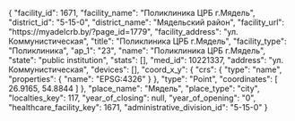 {
    "facility_id": 1671,
    "facility_name": "Поликлиника ЦРБ г.Мядель",
    "district_id": "5-15-0",
    "district_name": "Мядельский район",
    "facility_url": "https:\/\/myadelcrb.by\/?page_id=1779",
    "facility_address": "ул. Коммунистическая",
    "title": "Поликлиника ЦРБ г.Мядель",
    "facility_type": "Поликлиника",
    "ap_1": "23",
    "name": "Поликлиника ЦРБ г.Мядель",
    "state": "public institution",
    "stats": [],
    "med_id": 10221337,
    "address": "ул. Коммунистическая",
    "devices": [],
    "coord_x_y": {
        "crs": {
            "type": "name",
            "properties": {
                "name": "EPSG:4326"
            }
        },
        "type": "Point",
        "coordinates": [
            26.9165,
            54.8844
        ]
    },
    "place_name": "Мядель",
    "place_type": "city",
    "localties_key": 117,
    "year_of_closing": null,
    "year_of_opening": "0",
    "healthcare_facility_key": 1671,
    "administrative_division_id": "5-15-0"
}